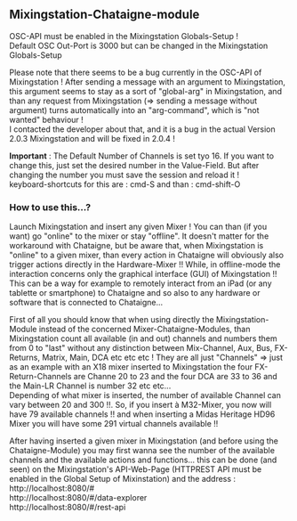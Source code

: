 ## Mixingstation-Chataigne-module

OSC-API must be enabled in the Mixingstation Globals-Setup !    
Default OSC Out-Port is 3000 but can be changed in the Mixingstation Globals-Setup 

Please note that there seems to be a bug currently in the OSC-API of Mixingstation ! After sending a message with an argument to Mixingstation, this argument seems to stay as a sort of "global-arg" in Mixingstation, and than any request from Mixingstation (=> sending a message without argument) turns automatically into an "arg-command", which is "not wanted" behaviour !   
I contacted the developer about that, and it is a bug in the actual Version 2.0.3 Mixingstation and will be fixed in 2.0.4 !    

**Important** : The Default Number of Channels is set tyo 16. If you want to change this, just set the desired number in the Value-Field. But after changing the number you must save the session and reload it !   
keyboard-shortcuts for this are :  cmd-S and than : cmd-shift-O   

###  How to use this...?  
Launch Mixingstation and insert any given Mixer ! You can than (if you want) go "online" to the mixer  or stay "offline". It doesn't matter for the workaround with Chataigne, but be aware that, when Mixingstation is "online" to a given mixer, than every action in Chataigne will obviously also trigger actions directly  in the Hardware-Mixer !! While, in offline-mode the interaction concerns only the graphical interface (GUI) of Mixingstation !!    
This can be a way for example to remotely interact from an iPad (or any tablette or smartphone) to Chataigne and so also to any hardware or software that is connected to Chataigne...   

First of all you should know that when using directly the Mixingstation-Module instead of the concerned Mixer-Chataigne-Modules, than Mixingstation count all available (in and out) channels and numbers them from 0 to "last" without any distinction between Mix-Channel, Aux, Bus, FX-Returns, Matrix, Main, DCA etc etc etc ! They are all just "Channels" => just as an example with an X18 mixer inserted to Mixingstation the four FX-Return-Channels are Channe 20 to 23 and the four DCA are 33 to 36 and the Main-LR Channel is number 32 etc etc...   
Depending of what mixer is inserted, the number of available Channel can vary between 20 and 300 !!. So, if you insert à M32-Mixer, you now will have 79 available channels !! and when inserting a Midas Heritage HD96 Mixer you will have some 291 virtual channels available !!

After having inserted a given mixer in Mixingstation (and before using the Chataigne-Module) you may first wanna see the number of the available channels and the available actions and functions... this can be done (and seen) on the Mixingstation's API-Web-Page (HTTPREST API must be enabled in the Global Setup of Mixinstation) and the address  :   
http://localhost:8080/#   
http://localhost:8080/#/data-explorer   
http://localhost:8080/#/rest-api    
